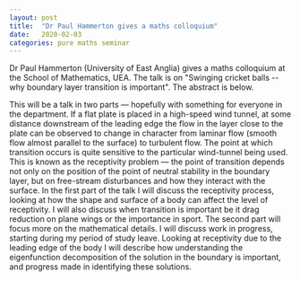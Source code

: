 ```yaml
---
layout: post
title:  "Dr Paul Hammerton gives a maths colloquium"
date:   2020-02-03
categories: pure maths seminar
---
```


Dr Paul Hammerton (University of East Anglia) gives a maths colloquium at the School of Mathematics, UEA. The talk is on "Swinging cricket balls -- why boundary layer transition is important".
The abstract is below.

This will be a talk in two parts — hopefully with something for everyone in the department.
If a flat plate is placed in a high-speed wind tunnel, at some distance downstream of the leading edge the flow in the layer close to the plate can be observed to change in character from laminar flow (smooth flow almost parallel to the surface) to turbulent flow. The point at which transition occurs is quite sensitive to the particular wind-tunnel being used. This is known as the receptivity problem — the point of transition depends not only on the position of the point of neutral stability in the boundary layer, but on free-stream disturbances and how they interact with the surface.
In the first part of the talk I will discuss the  receptivity process, looking at how the shape and surface of a body can affect the level of receptivity. I will also discuss when transition is important be it drag reduction on plane wings or the importance in sport.
The second part will focus more on the mathematical details.  I will discuss work in progress, starting during my period of study leave. Looking at receptivity due to the leading edge of the body I will describe how understanding the eigenfunction decomposition of the solution in the boundary is important, and progress made in identifying these solutions.

